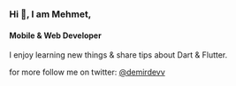 ### Hi 👋, I am Mehmet,
#### Mobile & Web Developer
I enjoy learning new things & share tips about Dart & Flutter.

for more follow me on twitter:
[@demirdevv](https://twitter.com/demirdevv)
